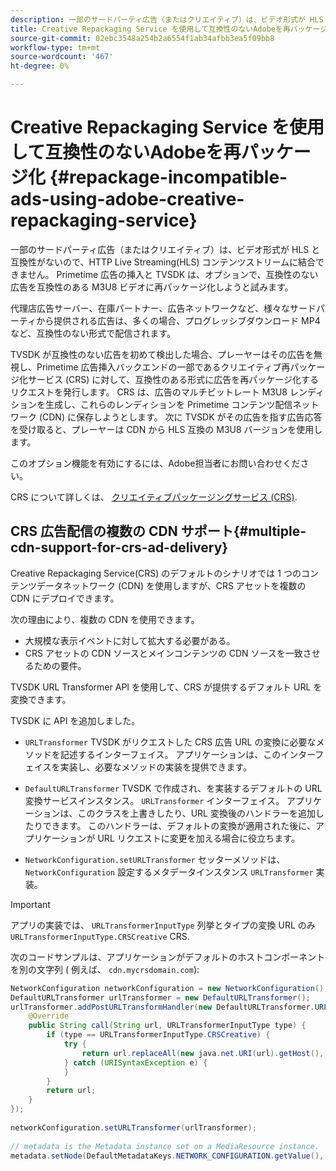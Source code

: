 ```yaml
---
description: 一部のサードパーティ広告（またはクリエイティブ）は、ビデオ形式が HLS と互換性がないので、HTTP Live Streaming(HLS) コンテンツストリームに結合できません。 Primetime 広告の挿入と TVSDK は、オプションで、互換性のない広告を互換性のある M3U8 ビデオに再パッケージ化しようと試みます。
title: Creative Repackaging Service を使用して互換性のないAdobeを再パッケージ化
source-git-commit: 02ebc3548a254b2a6554f1ab34afbb3ea5f09bb8
workflow-type: tm+mt
source-wordcount: '467'
ht-degree: 0%

---
```


# Creative Repackaging Service を使用して互換性のないAdobeを再パッケージ化 {#repackage-incompatible-ads-using-adobe-creative-repackaging-service}

一部のサードパーティ広告（またはクリエイティブ）は、ビデオ形式が HLS と互換性がないので、HTTP Live Streaming(HLS) コンテンツストリームに結合できません。 Primetime 広告の挿入と TVSDK は、オプションで、互換性のない広告を互換性のある M3U8 ビデオに再パッケージ化しようと試みます。

代理店広告サーバー、在庫パートナー、広告ネットワークなど、様々なサードパーティから提供される広告は、多くの場合、プログレッシブダウンロード MP4 など、互換性のない形式で配信されます。

TVSDK が互換性のない広告を初めて検出した場合、プレーヤーはその広告を無視し、Primetime 広告挿入バックエンドの一部であるクリエイティブ再パッケージ化サービス (CRS) に対して、互換性のある形式に広告を再パッケージ化するリクエストを発行します。 CRS は、広告のマルチビットレート M3U8 レンディションを生成し、これらのレンディションを Primetime コンテンツ配信ネットワーク (CDN) に保存しようとします。 次に TVSDK がその広告を指す広告応答を受け取ると、プレーヤーは CDN から HLS 互換の M3U8 バージョンを使用します。

このオプション機能を有効にするには、Adobe担当者にお問い合わせください。

CRS について詳しくは、 [クリエイティブパッケージングサービス (CRS)](https://helpx.adobe.com/content/dam/help/en/primetime/guides/crs.pdf).

## CRS 広告配信の複数の CDN サポート{#multiple-cdn-support-for-crs-ad-delivery}

Creative Repackaging Service(CRS) のデフォルトのシナリオでは 1 つのコンテンツデータネットワーク (CDN) を使用しますが、CRS アセットを複数の CDN にデプロイできます。

次の理由により、複数の CDN を使用できます。

* 大規模な表示イベントに対して拡大する必要がある。
* CRS アセットの CDN ソースとメインコンテンツの CDN ソースを一致させるための要件。

TVSDK URL Transformer API を使用して、CRS が提供するデフォルト URL を変換できます。

TVSDK に API を追加しました。

* `URLTransformer` TVSDK がリクエストした CRS 広告 URL の変換に必要なメソッドを記述するインターフェイス。 アプリケーションは、このインターフェイスを実装し、必要なメソッドの実装を提供できます。

* `DefaultURLTransformer` TVSDK で作成され、を実装するデフォルトの URL 変換サービスインスタンス。 `URLTransformer` インターフェイス。 アプリケーションは、このクラスを上書きしたり、URL 変換後のハンドラーを追加したりできます。 このハンドラーは、デフォルトの変換が適用された後に、アプリケーションが URL リクエストに変更を加える場合に役立ちます。

* `NetworkConfiguration.setURLTransformer` セッターメソッドは、 `NetworkConfiguration` 設定するメタデータインスタンス `URLTransformer` 実装。

>[!IMPORTANT]
>
>アプリの実装では、 `URLTransformerInputType` 列挙とタイプの変換 URL のみ `URLTransformerInputType.CRSCreative` CRS.

次のコードサンプルは、アプリケーションがデフォルトのホストコンポーネントを別の文字列 ( 例えば、 `cdn.mycrsdomain.com`):

```java
NetworkConfiguration networkConfiguration = new NetworkConfiguration(); 
DefaultURLTransformer urlTransformer = new DefaultURLTransformer(); 
urlTransformer.addPostURLTransformHandler(new DefaultURLTransformer.URLTransformHandler() { 
    @Override 
    public String call(String url, URLTransformerInputType type) { 
        if (type == URLTransformerInputType.CRSCreative) { 
            try { 
                return url.replaceAll(new java.net.URI(url).getHost(), "cdn.mycrsdomain.com"); 
            } catch (URISyntaxException e) { 
            } 
        } 
        return url; 
    } 
}); 
   
networkConfiguration.setURLTransformer(urlTransformer); 
   
// metadata is the Metadata instance set on a MediaResource instance. 
metadata.setNode(DefaultMetadataKeys.NETWORK_CONFIGURATION.getValue(), networkConfiguration);
```
